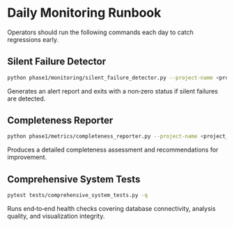 # Daily Monitoring Runbook

Operators should run the following commands each day to catch regressions early.

## Silent Failure Detector

```bash
python phase1/monitoring/silent_failure_detector.py --project-name <project_name>
```

Generates an alert report and exits with a non‑zero status if silent failures are detected.

## Completeness Reporter

```bash
python phase1/metrics/completeness_reporter.py --project-name <project_name>
```

Produces a detailed completeness assessment and recommendations for improvement.

## Comprehensive System Tests

```bash
pytest tests/comprehensive_system_tests.py -q
```

Runs end‑to‑end health checks covering database connectivity, analysis quality, and visualization integrity.
